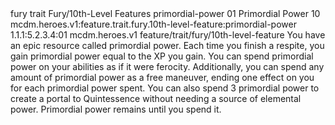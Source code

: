 <ability>
  <metadata>
    <class>fury</class>
    <feature_type>trait</feature_type>
    <file_dpath>Fury/10th-Level Features</file_dpath>
    <item_id>primordial-power</item_id>
    <item_index>01</item_index>
    <item_name>Primordial Power</item_name>
    <level>10</level>
    <scc>mcdm.heroes.v1:feature.trait.fury.10th-level-feature:primordial-power</scc>
    <scdc>1.1.1:5.2.3.4:01</scdc>
    <source>mcdm.heroes.v1</source>
    <type>feature/trait/fury/10th-level-feature</type>
  </metadata>
  <effects>
    <effect type="mundane">You have an epic resource called primordial power. Each time you finish a respite, you gain primordial power equal to the XP you gain. You can spend primordial power on your abilities as if it were ferocity.
Additionally, you can spend any amount of primordial power as a free maneuver, ending one effect on you for each primordial power spent.
You can also spend 3 primordial power to create a portal to Quintessence without needing a source of elemental power.
Primordial power remains until you spend it.</effect>
  </effects>
</ability>
